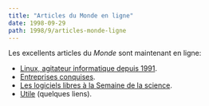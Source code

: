 ```yaml
---
title: "Articles du Monde en ligne"
date: 1998-09-29
path: 1998/9/articles-monde-ligne
---
```


<P>
Les excellents articles du <EM>Monde</EM> sont maintenant en ligne:
</P>

<UL>

<LI><A HREF="http://www.lemonde.fr/multimedia/sem4098/1032.htm">Linux, agitateur informatique depuis 1991</A>.
<LI><A HREF="http://www.lemonde.fr/multimedia/sem4098/1132.htm">Entreprises conquises</A>.
<LI><A HREF="http://www.lemonde.fr/multimedia/sem4098/1232.htm">Les logiciels libres à la Semaine de la science</A>.
<LI><A HREF="http://www.lemonde.fr/multimedia/sem4098/1332.htm">Utile</A> (quelques liens).
</UL>


